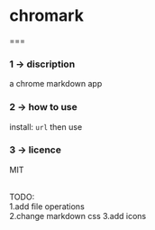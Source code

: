 # chromark
===

### 1 -> discription

a chrome markdown app

### 2 -> how to use

install: `url` then use

### 3 -> licence

MIT

<br>
	TODO:<br>
	1.add file operations <br>
    2.change markdown css
    3.add icons